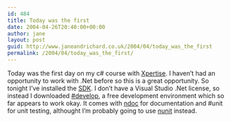 ```yaml
---
id: 484
title: Today was the first
date: 2004-04-26T20:40:00+00:00
author: jane
layout: post
guid: http://www.janeandrichard.co.uk/2004/04/today_was_the_first
permalink: /2004/04/today_was_the_first/
---
```

Today was the first day on my c# course with [Xpertise](http://www.xpertise.co.uk/). I haven&#8217;t had an opportunity to work with .Net before so this is a great opportunity. So tonight I&#8217;ve installed the [SDK](http://www.microsoft.com/downloads/details.aspx?FamilyId=9B3A2CA6-3647-4070-9F41-A333C6B9181D&displaylang=en). I don&#8217;t have a Visual Studio .Net license, so instead I downloaded [#develop](http://www.icsharpcode.net/OpenSource/SD/Default.aspx), a free development environment which so far appears to work okay. It comes with [ndoc](http://ndoc.sourceforge.net/wiki) for documentation and #unit for unit testing, althought I&#8217;m probably going to use [nunit](http://www.nunit.org/) instead.